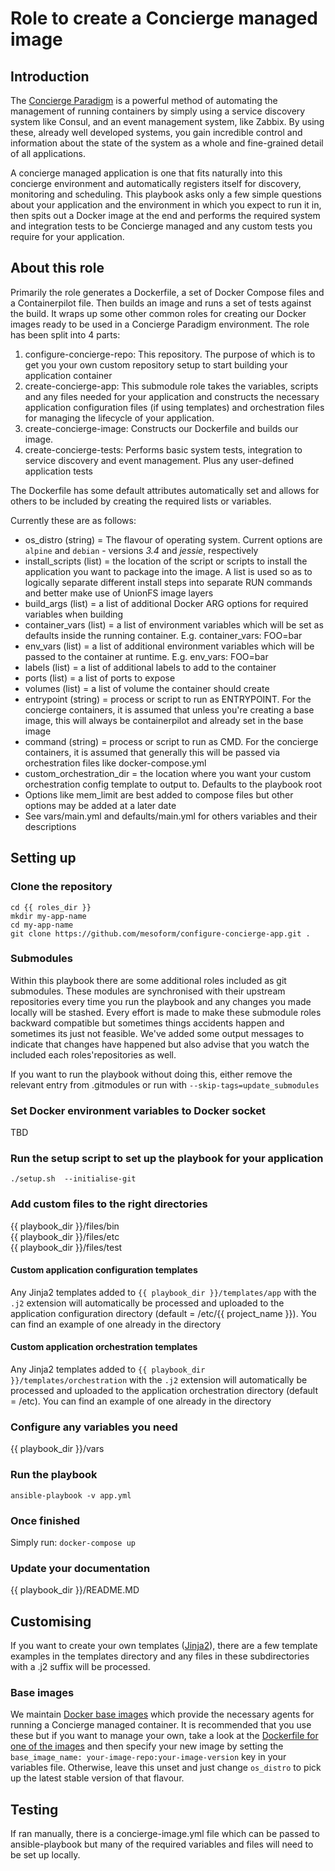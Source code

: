 # Role to create a Concierge managed image 
## Introduction
The [Concierge Paradigm](http://www.mesoform.com/blog-listing/info/the-concierge-paradigm) is a powerful method of automating the management
of running containers by simply using a service discovery system like Consul, and an event management system, like Zabbix. By using these, 
already well developed systems, you gain incredible control and information about the state of the system as a whole and fine-grained detail
of all applications.

A concierge managed application is one that fits naturally into this concierge environment and automatically registers itself for discovery,
monitoring and scheduling.  This playbook asks only a few simple questions about your application and the environment in which you expect to 
run it in, then spits out a Docker image at the end and performs the required system and integration tests to be Concierge managed and any
custom tests you require for your application.


## About this role

Primarily the role generates a Dockerfile, a set of Docker Compose files and a Containerpilot file. Then builds an image and runs 
a set of tests against the build. It wraps up some other common roles for creating our Docker images ready to be used in a Concierge Paradigm 
environment.  The role has been split into 4 parts:
1. configure-concierge-repo: This repository. The purpose of which is to get you your own custom repository setup to start building your
application container
1. create-concierge-app: This submodule role takes the variables, scripts and any files needed for your application and constructs the necessary
application configuration files (if using templates) and orchestration files for managing the lifecycle of your application.
1. create-concierge-image: Constructs our Dockerfile and builds our image.
1. create-concierge-tests: Performs basic system tests, integration to service discovery and event management. Plus any user-defined application tests


The Dockerfile has some default attributes automatically set and allows for others to be included by creating the required lists or variables.

Currently these are as follows:
* os_distro (string) = The flavour of operating system. Current options are `alpine` and `debian` - versions *3.4* and *jessie*, respectively
* install_scripts (list) = the location of the script or scripts to install the application you want to package into the image. A list is used so 
as to logically separate different install steps into separate RUN commands and better make use of UnionFS image layers
* build_args (list) = a list of additional Docker ARG options for required variables when building
* container_vars (list) = a list of environment variables which will be set as defaults inside the running container. E.g. container_vars: FOO=bar
* env_vars (list) = a list of additional environment variables which will be passed to the container at runtime. E.g. env_vars: FOO=bar
* labels (list) = a list of additional labels to add to the container 
* ports (list) =  a list of ports to expose
* volumes (list) = a list of volume the container should create
* entrypoint (string) = process or script to run as ENTRYPOINT. For the concierge containers, it is assumed that unless you're creating a base 
image, this will always be containerpilot and already set in the base image
* command (string) = process or script to run as CMD. For the concierge containers, it is assumed that generally this will be passed via 
orchestration files like docker-compose.yml
* custom_orchestration_dir = the location where you want your custom orchestration config template to output to. Defaults to the playbook root
* Options like mem_limit are best added to compose files but other options may be added at a later date
* See vars/main.yml and defaults/main.yml for others variables and their descriptions

## Setting up
### Clone the repository
```
cd {{ roles_dir }}
mkdir my-app-name
cd my-app-name
git clone https://github.com/mesoform/configure-concierge-app.git .
```

### Submodules
Within this playbook there are some additional roles included as git submodules. These modules are synchronised with their upstream 
repositories every time you run the playbook and any changes you made locally will be stashed. Every effort is made to make these submodule
roles backward compatible but sometimes things accidents happen and sometimes its just not feasible. We've added some output messages to indicate
 that changes have happened but also advise that you watch the included each roles'repositories as well.

If you want to run the playbook without doing this, either remove the relevant entry from .gitmodules or run with `--skip-tags=update_submodules`

### Set Docker environment variables to Docker socket
TBD

### Run the setup script to set up the playbook for your application
```
./setup.sh  --initialise-git
```

### Add custom files to the right directories
{{ playbook_dir }}/files/bin  
{{ playbook_dir }}/files/etc  
{{ playbook_dir }}/files/test
#### Custom application configuration templates
Any Jinja2 templates added to `{{ playbook_dir }}/templates/app` with the `.j2` extension will automatically be processed and uploaded 
to the application configuration directory (default = /etc/{{ project_name }}). You can find an example of one already in the directory
#### Custom application orchestration templates
Any Jinja2 templates added to `{{ playbook_dir }}/templates/orchestration` with the `.j2` extension will automatically be processed and
uploaded to the application orchestration directory (default = /etc). You can find an example of one already in the directory


### Configure any variables you need
{{ playbook_dir }}/vars  

### Run the playbook
```
ansible-playbook -v app.yml
```

### Once finished
Simply run:
```docker-compose up```

### Update your documentation
{{ playbook_dir }}/README.MD

## Customising
If you want to create your own templates ([Jinja2](http://jinja.pocoo.org)), there are a few template examples in the templates directory
 and any files in these subdirectories with a .j2 suffix will be processed.
### Base images
We maintain [Docker base images](https://hub.docker.com/u/mesoform/dashboard/) which provide the necessary agents for running a Concierge managed 
container. It is recommended that you use these but if you want to manage your own, take a look at the
 [Dockerfile for one of the images](https://hub.docker.com/r/mesoform/concierge-debian-base-image/~/dockerfile/) and then specify your new image by
  setting the `base_image_name: your-image-repo:your-image-version` key in your variables file. Otherwise, leave this unset and just change
   `os_distro` to pick up the latest stable version of that flavour.


## Testing
If ran manually, there is a concierge-image.yml file which can be passed to ansible-playbook but many of the required variables 
and files will need to be set up locally.
